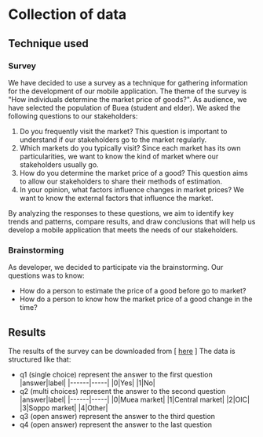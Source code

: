 # Collection of data

## Technique used
### Survey
We have decided to use a survey as a technique for gathering information for the development of our mobile application. The theme of the survey is "How individuals determine the market price of goods?".
As audience, we have selected the population of Buea (student and elder).
We asked the following questions to our stakeholders:

1. Do you frequently visit the market? This question is important to understand if our stakeholders go to the market regularly.
2. Which markets do you typically visit? Since each market has its own particularities, we want to know the kind of market where our stakeholders usually go.
3. How do you determine the market price of a good? This question aims to allow our stakeholders to share their methods of estimation.
4. In your opinion, what factors influence changes in market prices? We want to know the external factors that influence the market.

By analyzing the responses to these questions, we aim to identify key trends and patterns, compare results, and draw conclusions that will help us develop a mobile application that meets the needs of our stakeholders.

### Brainstorming
As developer, we decided to participate via the brainstorming. Our questions was to know:

- How do a person to estimate the price of a good before go to market?
- How do a person to know how the market price of a good change in the time?

## Results
The results of the survey can be downloaded from [ [here](data.csv) ]
The data is structured like that:

- q1 (single choice) represent the answer to the first question
|answer|label|
|------|-----|
|0|Yes|
|1|No|
- q2 (multi choices) represent the answer to the second question
|answer|label|
|------|-----|
|0|Muea market|
|1|Central market|
|2|OIC|
|3|Soppo market|
|4|Other|
- q3 (open answer) represent the answer to the third question
- q4 (open answer) represent the answer to the last question
